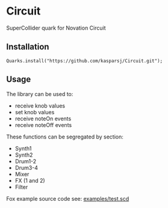 # Circuit

SuperCollider quark for Novation Circuit

## Installation

`Quarks.install("https://github.com/kasparsj/Circuit.git");`

## Usage

The library can be used to:

- receive knob values
- set knob values
- receive noteOn events
- receive noteOff events

These functions can be segregated by section:

- Synth1
- Synth2
- Drum1-2
- Drum3-4
- Mixer
- FX (1 and 2)
- Filter

Fox example source code see: [examples/test.scd](https://github.com/kasparsj/Circuit/blob/main/examples/test.scd)
